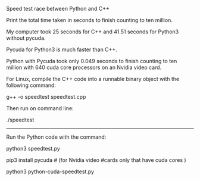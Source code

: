 Speed test race between Python and C++ 

Print the total time taken in seconds to finish counting to ten million. 

My computer took 25 seconds for C++ and 41.51 seconds for Python3 without pycuda. 

Pycuda for Python3 is much faster than C++. 

Python with Pycuda took only 0.049 seconds to finish counting to ten million 
with 640 cuda core processors on an Nvidia video card. 

For Linux, compile the C++ code into a runnable binary object with the following command: 

g++ -o speedtest speedtest.cpp

Then run on command line:

./speedtest

_____________________________________________________________

Run the Python code with the command:

python3 speedtest.py

pip3 install pycuda      # (for Nvidia video #cards only that have cuda cores )

python3 python-cuda-speedtest.py
